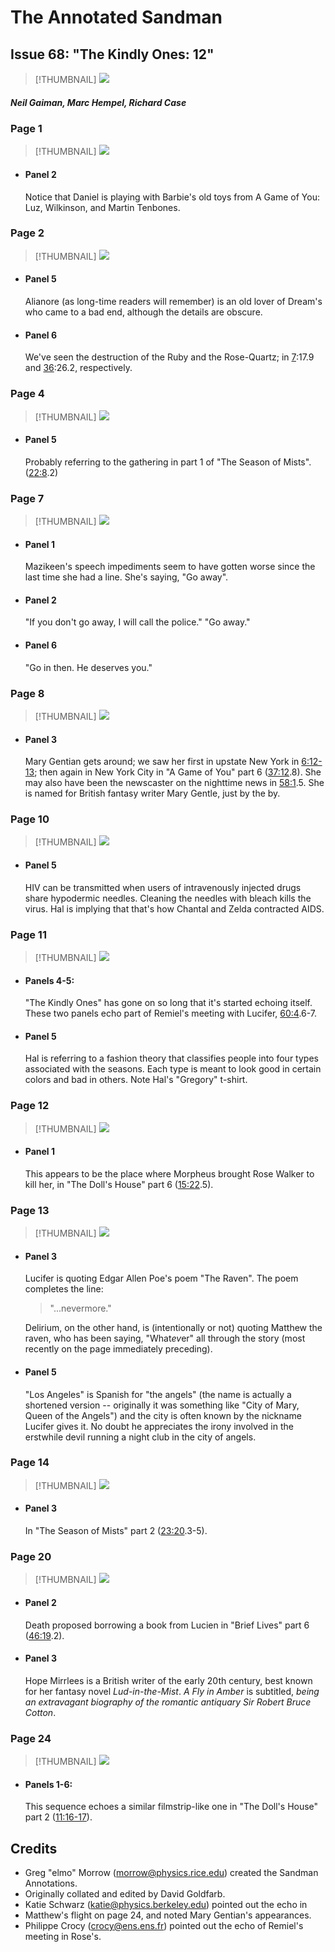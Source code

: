 # The Annotated Sandman

## Issue 68: "The Kindly Ones: 12"

> [!THUMBNAIL] ![](thumbnails/sandman.68/page00.jpg)

##### Neil Gaiman, Marc Hempel, Richard Case

### Page 1

> [!THUMBNAIL] ![](thumbnails/sandman.68/page01.jpg)

- #### Panel 2

  Notice that Daniel is playing with Barbie's old toys from A Game of You: Luz, Wilkinson, and Martin Tenbones.

### Page 2

> [!THUMBNAIL] ![](thumbnails/sandman.68/page02.jpg)

- #### Panel 5

  Alianore (as long-time readers will remember) is an old lover of Dream's who came to a bad end, although the details are obscure.

- #### Panel 6

  We've seen the destruction of the Ruby and the Rose-Quartz; in [7](sandman.07.md):17.9 and [36](sandman.36.md):26.2, respectively.

### Page 4

> [!THUMBNAIL] ![](thumbnails/sandman.68/page04.jpg)

- #### Panel 5

  Probably referring to the gathering in part 1 of "The Season of Mists". ([22:8](sandman.22.md#page-8).2)

### Page 7

> [!THUMBNAIL] ![](thumbnails/sandman.68/page07.jpg)

- #### Panel 1

  Mazikeen's speech impediments seem to have gotten worse since the last time she had a line. She's saying, "Go away".

- #### Panel 2

  "If you don't go away, I will call the police." "Go away."

- #### Panel 6

  "Go in then. He deserves you."

### Page 8

> [!THUMBNAIL] ![](thumbnails/sandman.68/page08.jpg)

- #### Panel 3

  Mary Gentian gets around; we saw her first in upstate New York in [6:12-13](sandman.06.md#page-12-13); then again in New York City in "A Game of You" part 6 ([37:12](sandman.37.md#page-12).8). She may also have been the newscaster on the nighttime news in [58:1](sandman.58.md#page-1).5. She is named for British fantasy writer Mary Gentle, just by the by.

### Page 10

> [!THUMBNAIL] ![](thumbnails/sandman.68/page10.jpg)

- #### Panel 5

  HIV can be transmitted when users of intravenously injected drugs share hypodermic needles. Cleaning the needles with bleach kills the virus. Hal is implying that that's how Chantal and Zelda contracted AIDS.

### Page 11

> [!THUMBNAIL] ![](thumbnails/sandman.68/page11.jpg)

- #### Panels 4-5:

  "The Kindly Ones" has gone on so long that it's started echoing itself. These two panels echo part of Remiel's meeting with Lucifer, [60:4](sandman.60.md#panel-4).6-7.

- #### Panel 5

  Hal is referring to a fashion theory that classifies people into four types associated with the seasons. Each type is meant to look good in certain colors and bad in others. Note Hal's "Gregory" t-shirt.

### Page 12

> [!THUMBNAIL] ![](thumbnails/sandman.68/page12.jpg)

- #### Panel 1

  This appears to be the place where Morpheus brought Rose Walker to kill her, in "The Doll's House" part 6 ([15:22](sandman.15.md#page-22).5).

### Page 13

> [!THUMBNAIL] ![](thumbnails/sandman.68/page13.jpg)

- #### Panel 3

  Lucifer is quoting Edgar Allen Poe's poem "The Raven". The poem completes the line:

  > "...nevermore."

  Delirium, on the other hand, is (intentionally or not) quoting Matthew the raven, who has been saying, "What*ev*er" all through the story (most recently on the page immediately preceding).

- #### Panel 5

  "Los Angeles" is Spanish for "the angels" (the name is actually a shortened version -- originally it was something like "City of Mary, Queen of the Angels") and the city is often known by the nickname Lucifer gives it. No doubt he appreciates the irony involved in the erstwhile devil running a night club in the city of angels.

### Page 14

> [!THUMBNAIL] ![](thumbnails/sandman.68/page14.jpg)

- #### Panel 3

  In "The Season of Mists" part 2 ([23:20](sandman.23.md#page-19-20).3-5).

### Page 20

> [!THUMBNAIL] ![](thumbnails/sandman.68/page20.jpg)

- #### Panel 2

  Death proposed borrowing a book from Lucien in "Brief Lives" part 6 ([46:19](sandman.46.md#page-19).2).

- #### Panel 3

  Hope Mirrlees is a British writer of the early 20th century, best known for her fantasy novel _Lud-in-the-Mist_. _A Fly in Amber_ is subtitled, _being an extravagant biography of the romantic antiquary Sir Robert Bruce Cotton_.

### Page 24

> [!THUMBNAIL] ![](thumbnails/sandman.68/page24.jpg)

- #### Panels 1-6:

  This sequence echoes a similar filmstrip-like one in "The Doll's House" part 2 ([11:16-17](sandman.11.md#page-16-17)).

## Credits

- Greg "elmo" Morrow (morrow@physics.rice.edu) created the Sandman Annotations.
- Originally collated and edited by David Goldfarb.
- Katie Schwarz (katie@physics.berkeley.edu) pointed out the echo in
- Matthew's flight on page 24, and noted Mary Gentian's appearances.
- Philippe Crocy (crocy@ens.ens.fr) pointed out the echo of Remiel's meeting in Rose's.
